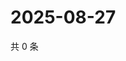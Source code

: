 # 2025-08-27

共 0 条

<!-- BEGIN ZHIHUQUESTIONS -->
<!-- 最后更新时间 Wed Aug 27 2025 16:14:57 GMT+0800 (China Standard Time) -->

<!-- END ZHIHUQUESTIONS -->
